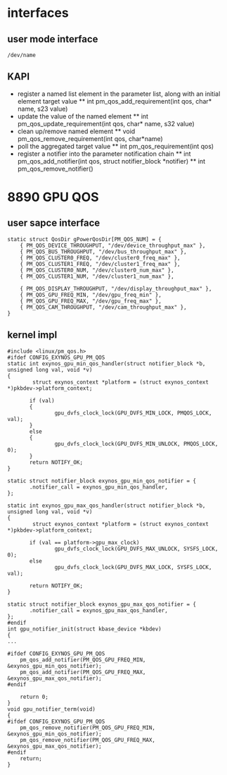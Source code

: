# interfaces
## user mode interface
```
/dev/name
```
## KAPI
* register a named list element in the parameter list, along with an initial element target value
  ** int pm_qos_add_requirement(int qos, char* name, s23 value)
* update the value of the named element
  ** int pm_qos_update_requirement(int qos, char* name, s32 value)
* clean up/remove named element
  ** void pm_qos_remove_requirement(int qos, char*name)
* poll the aggregated target value
  ** int pm_qos_requirement(int qos)
* register a notifier into the parameter notification chain
  ** int pm_qos_add_notifier(int qos, struct notifier_block *notifier)
  ** int pm_qos_remove_notifier()

# 8890 GPU QOS
## user sapce interface
```
static struct QosDir gPowerQosDir[PM_QOS_NUM] = {
    { PM_QOS_DEVICE_THROUGHPUT, "/dev/device_throughput_max" },
    { PM_QOS_BUS_THROUGHPUT, "/dev/bus_throughput_max" },
    { PM_QOS_CLUSTER0_FREQ, "/dev/cluster0_freq_max" },
    { PM_QOS_CLUSTER1_FREQ, "/dev/cluster1_freq_max" },
    { PM_QOS_CLUSTER0_NUM, "/dev/cluster0_num_max" },
    { PM_QOS_CLUSTER1_NUM, "/dev/cluster1_num_max" },

    { PM_QOS_DISPLAY_THROUGHPUT, "/dev/display_throughput_max" },
    { PM_QOS_GPU_FREQ_MIN, "/dev/gpu_freq_min" },
    { PM_QOS_GPU_FREQ_MAX, "/dev/gpu_freq_max" },
    { PM_QOS_CAM_THROUGHPUT, "/dev/cam_throughput_max" },
}

```
## kernel impl
```
#include <linux/pm_qos.h>
#ifdef CONFIG_EXYNOS_GPU_PM_QOS
static int exynos_gpu_min_qos_handler(struct notifier_block *b, unsigned long val, void *v)
{
        struct exynos_context *platform = (struct exynos_context *)pkbdev->platform_context;

       if (val)
       {
               gpu_dvfs_clock_lock(GPU_DVFS_MIN_LOCK, PMQOS_LOCK, val);
       }
       else
       {
               gpu_dvfs_clock_lock(GPU_DVFS_MIN_UNLOCK, PMQOS_LOCK, 0);
       }
       return NOTIFY_OK;
}

static struct notifier_block exynos_gpu_min_qos_notifier = {
       .notifier_call = exynos_gpu_min_qos_handler,
};

static int exynos_gpu_max_qos_handler(struct notifier_block *b, unsigned long val, void *v)
{
        struct exynos_context *platform = (struct exynos_context *)pkbdev->platform_context;

       if (val == platform->gpu_max_clock)
               gpu_dvfs_clock_lock(GPU_DVFS_MAX_UNLOCK, SYSFS_LOCK, 0);
       else
               gpu_dvfs_clock_lock(GPU_DVFS_MAX_LOCK, SYSFS_LOCK, val);

       return NOTIFY_OK;
}

static struct notifier_block exynos_gpu_max_qos_notifier = {
       .notifier_call = exynos_gpu_max_qos_handler,
};
#endif
int gpu_notifier_init(struct kbase_device *kbdev)
{
...
	
#ifdef CONFIG_EXYNOS_GPU_PM_QOS
	pm_qos_add_notifier(PM_QOS_GPU_FREQ_MIN, &exynos_gpu_min_qos_notifier);
	pm_qos_add_notifier(PM_QOS_GPU_FREQ_MAX, &exynos_gpu_max_qos_notifier);
#endif

	return 0;
}
void gpu_notifier_term(void)
{
#ifdef CONFIG_EXYNOS_GPU_PM_QOS
	pm_qos_remove_notifier(PM_QOS_GPU_FREQ_MIN, &exynos_gpu_min_qos_notifier);
	pm_qos_remove_notifier(PM_QOS_GPU_FREQ_MAX, &exynos_gpu_max_qos_notifier);
#endif
	return;
}

```